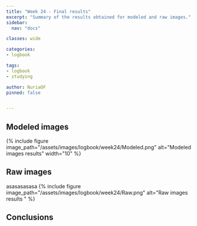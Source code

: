 ```yaml
---
title: "Week 24 - Final results"
excerpt: "Summary of the results obtained for modeled and raw images."
sidebar:
  nav: "docs"

classes: wide

categories:
- logbook

tags:
- logbook
- studying

author: NuriaOF
pinned: false


---
```


## Modeled images

{% include figure image_path="/assets/images/logbook/week24/Modeled.png" alt="Modeled images results" width="10" %}

## Raw images
asasasasasa
{% include figure image_path="/assets/images/logbook/week24/Raw.png" alt="Raw images results " %}

## Conclusions
